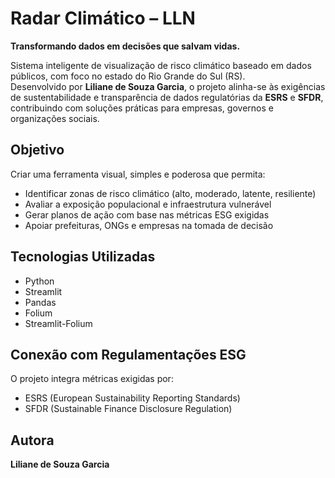 
# Radar Climático – LLN

**Transformando dados em decisões que salvam vidas.**

Sistema inteligente de visualização de risco climático baseado em dados públicos, com foco no estado do Rio Grande do Sul (RS).  
Desenvolvido por **Liliane de Souza Garcia**, o projeto alinha-se às exigências de sustentabilidade e transparência de dados regulatórias da **ESRS** e **SFDR**, contribuindo com soluções práticas para empresas, governos e organizações sociais.

## Objetivo
Criar uma ferramenta visual, simples e poderosa que permita:
- Identificar zonas de risco climático (alto, moderado, latente, resiliente)
- Avaliar a exposição populacional e infraestrutura vulnerável
- Gerar planos de ação com base nas métricas ESG exigidas
- Apoiar prefeituras, ONGs e empresas na tomada de decisão

## Tecnologias Utilizadas
- Python
- Streamlit
- Pandas
- Folium
- Streamlit-Folium

## Conexão com Regulamentações ESG
O projeto integra métricas exigidas por:
- ESRS (European Sustainability Reporting Standards)
- SFDR (Sustainable Finance Disclosure Regulation)

## Autora
**Liliane de Souza Garcia**
